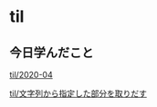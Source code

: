 # til

## 今日学んだこと

[til/2020\-04](https://github.com/tokiohamamatsu/til/blob/master/tir/2020-04.md/#21)

[til/文字列から指定した部分を取りだす](https://github.com/tokiohamamatsu/til/blob/master/c%23/%E6%96%87%E5%AD%97%E5%88%97%E3%81%8B%E3%82%89%E6%8C%87%E5%AE%9A%E3%81%97%E3%81%9F%E9%83%A8%E5%88%86%E3%82%92%E5%8F%96%E3%82%8A%E3%81%A0%E3%81%99.md)